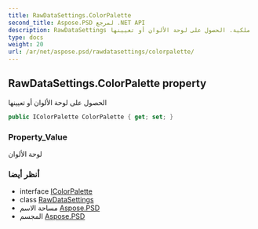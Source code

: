 ```yaml
---
title: RawDataSettings.ColorPalette
second_title: Aspose.PSD لمرجع .NET API
description: RawDataSettings ملكية. الحصول على لوحة الألوان أو تعيينها
type: docs
weight: 20
url: /ar/net/aspose.psd/rawdatasettings/colorpalette/
---
```

## RawDataSettings.ColorPalette property

الحصول على لوحة الألوان أو تعيينها

```csharp
public IColorPalette ColorPalette { get; set; }
```

### Property_Value

لوحة الألوان

### أنظر أيضا

* interface [IColorPalette](../../icolorpalette/)
* class [RawDataSettings](../)
* مساحة الاسم [Aspose.PSD](../../rawdatasettings/)
* المجسم [Aspose.PSD](../../../)


